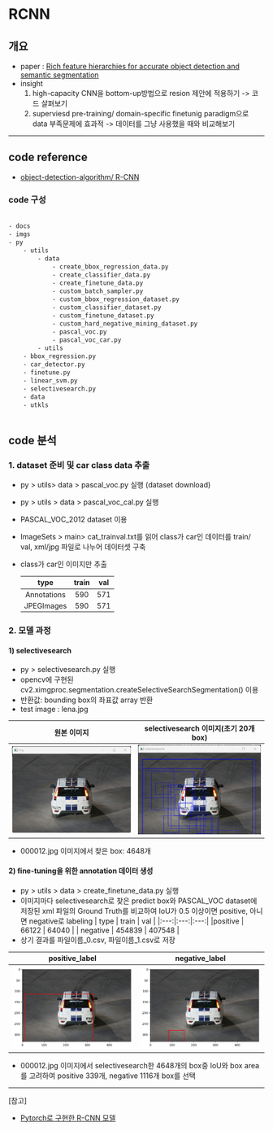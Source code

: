 # RCNN


## 개요
- paper :  [Rich feature hierarchies for accurate object detection and semantic segmentation](https://arxiv.org/abs/1311.2524)
- insight
    1. high-capacity CNN을  bottom-up방법으로  resion 제안에 적용하기 
    -> 코드 살펴보기
    2. superviesd pre-training/ domain-specific finetunig paradigm으로 data 부족문제에 효과적
    -> 데이터를 그냥 사용했을 때와 비교해보기

---
## code reference 
- [object-detection-algorithm/ R-CNN](https://github.com/object-detection-algorithm/R-CNN/)


### code 구성
<pre>
<code>
- docs
- imgs
- py
    - utils 
        - data
            - create_bbox_regression_data.py          
            - create_classifier_data.py              
            - create_finetune_data.py                 
            - custom_batch_sampler.py                 
            - custom_bbox_regression_dataset.py       
            - custom_classifier_dataset.py            
            - custom_finetune_dataset.py              
            - custom_hard_negative_mining_dataset.py  
            - pascal_voc.py                           
            - pascal_voc_car.py
        - utils
    - bbox_regression.py                            
    - car_detector.py                              
    - finetune.py                                   
    - linear_svm.py                                 
    - selectivesearch.py    
    - data
    - utkls
</code>
</pre>    


## code 분석
### 1. dataset 준비 및 car class data 추출 
- py > utils> data > pascal_voc.py 실행 (dataset download)
- py > utils > data > pascal_voc_cal.py 실행 
- PASCAL_VOC_2012 dataset 이용
- ImageSets > main> cat_trainval.txt를 읽어 class가 car인 데이터를 train/ val, xml/jpg 파일로 나누어 데이터셋 구축 
- class가 car인 이미지만 추출

    | type | train   | val  |
    |:---:|:---:|:---:|
    |Annotations |  590  |  571   |
    | JPEGImages |  590  | 571  |
 
### 2. 모델 과정
#### 1) selectivesearch
- py > selectivesearch.py 실행
- opencv에 구현된 cv2.ximgproc.segmentation.createSelectiveSearchSegmentation() 이용
- 반환값: bounding box의 좌표값 array 반환
- test image : lena.jpg

 | 원본 이미지 | selectivesearch 이미지(초기 20개 box)|
 |:---:|:---:|
 | <img src = "./image/000012.jpg" width = 250> | <img src = "./image/000012_selectivesearch.jpg" width = 250>  

- 000012.jpg 이미지에서 찾은 box: 4648개

#### 2) fine-tuning을 위한 annotation 데이터 생성
- py > utils > data > create_finetune_data.py 실행
- 이미지마다 selectivesearch로 찾은 predict box와 PASCAL_VOC dataset에 저장된 xml 파일의 Ground Truth를 비교하여 IoU가 0.5 이상이면 positive, 아니면 negative로 labeling
    | type | train   | val  |
    |:---:|:---:|:---:|
    |positive |  66122  |  64040   |
    | negative |  454839  | 407548  |
- 상기 결과를 파일이름_0.csv, 파일이름_1.csv로 저장

 | positive_label | negative_label|
 |:---:|:---:|
 | <img src = "./image/000012_positive.png" width = 250> | <img src = "./image/000012_negative.png" width = 250>  

- 000012.jpg 이미지에서 selectivesearch한 4648개의 box중 IoU와 box area를 고려하여 positive 339개, negative 1116개 box를 선택













---
[참고]
- [Pytorch로 구현한 R-CNN 모델](https://herbwood.tistory.com/6)             

